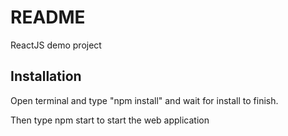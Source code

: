 # README #

ReactJS demo project

## Installation ##

Open terminal and type "npm install" and wait for install to finish.

Then type npm start to start the web application

